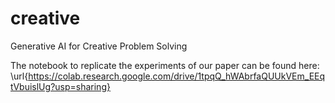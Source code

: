 # creative
Generative AI for Creative Problem Solving

The notebook to replicate the experiments of our paper can be found here: \url{https://colab.research.google.com/drive/1tpqQ_hWAbrfaQUUkVEm_EEqtVbuislUg?usp=sharing}
